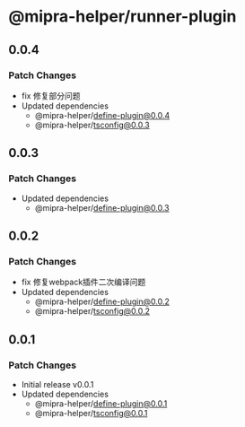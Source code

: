 # @mipra-helper/runner-plugin

## 0.0.4

### Patch Changes

- fix 修复部分问题
- Updated dependencies
  - @mipra-helper/define-plugin@0.0.4
  - @mipra-helper/tsconfig@0.0.3

## 0.0.3

### Patch Changes

- Updated dependencies
  - @mipra-helper/define-plugin@0.0.3

## 0.0.2

### Patch Changes

- fix 修复webpack插件二次编译问题
- Updated dependencies
  - @mipra-helper/define-plugin@0.0.2
  - @mipra-helper/tsconfig@0.0.2

## 0.0.1

### Patch Changes

- Initial release v0.0.1
- Updated dependencies
  - @mipra-helper/define-plugin@0.0.1
  - @mipra-helper/tsconfig@0.0.1
